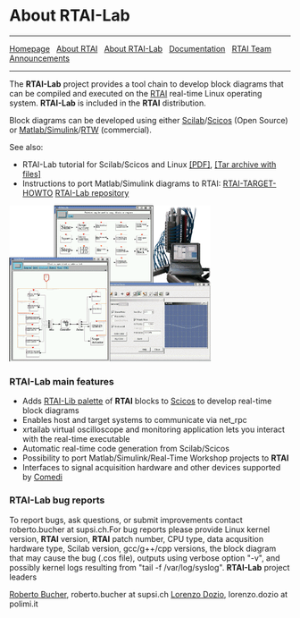 ---
---

# About RTAI-Lab

***

[Homepage](index) &nbsp;
    [About RTAI](About-RTAI) &nbsp;
    [About RTAI-Lab](About-RTAI-Lab) &nbsp;
    [Documentation](Documentation) &nbsp;
    [RTAI Team](RTAI-Team) &nbsp;
    [Announcements](Announcements)

***

The **RTAI-Lab** project provides a tool chain to develop block diagrams that can be compiled and executed on the [RTAI](http://www.rtai.org/) real-time Linux operating system. 
**RTAI-Lab** is included in the **RTAI** distribution.

Block diagrams can be developed using either [Scilab](http://www.scilab.org/)/[Scicos](http://www.scicos.org/) (Open Source) or [Matlab/Simulink](http://www.mathworks.com/products/simulink/)/[RTW](http://www.mathworks.com/products/rtw/) (commercial).

See also:

- RTAI-Lab tutorial for Scilab/Scicos and Linux
    [[PDF]](https://github.com/mmorandi/RTAI/blob/main/userfiles/downloads/RTAILAB/RTAI-Lab-tutorial.pdf), [[Tar archive with files]](https://github.com/mmorandi/RTAI/raw/main/userfiles/downloads/RTAILAB/RTAI-Lab-tutorial.tgz)
- Instructions to port Matlab/Simulink diagrams to RTAI:
    [RTAI-TARGET-HOWTO](https://github.com/mmorandi/RTAI/blob/main/userfiles/downloads/RTAILAB/RTAI-TARGET-HOWTO.txt)
    [RTAI-Lab repository](https://github.com/mmorandi/RTAI/tree/main/userfiles/downloads/RTAILAB)

![RTAI-Lab in action](userfiles/images/coverfigsmall4.gif)

### RTAI-Lab main features

- Adds [RTAI-Lib palette](https://github.com/mmorandi/RTAI/blob/main/userfiles/downloads/RTAILAB/RTAILibPaletteKDE.gif) of **RTAI** blocks to [Scicos](http://www.scicos.org/) to develop real-time block diagrams
- Enables host and target systems to communicate via net_rpc
- xrtailab virtual oscilloscope and monitoring application lets you interact with the real-time executable
- Automatic real-time code generation from Scilab/Scicos
- Possibility to port Matlab/Simulink/Real-Time Workshop projects to **RTAI**
- Interfaces to signal acquisition hardware and other devices supported by [Comedi](http://www.comedi.org/)

### RTAI-Lab bug reports

To report bugs, ask questions, or submit improvements contact roberto.bucher at supsi.ch.For bug reports please provide Linux kernel version, **RTAI** version, **RTAI** patch number, CPU type, data acqusition hardware type, Scilab version, gcc/g++/cpp versions, the block diagram that may cause the bug (.cos file), outputs using verbose option "-v", and possibly kernel logs resulting from "tail -f /var/log/syslog".
**RTAI-Lab** project leaders

[Roberto Bucher](http://www.dti.supsi.ch/%7Ebucher), roberto.bucher at supsi.ch
[Lorenzo Dozio](https://www.aero.polimi.it/index.php?id=263&uid=60749&L=0), lorenzo.dozio at polimi.it
